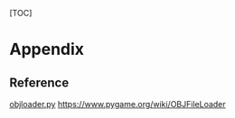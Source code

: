 [TOC]

# Appendix

## Reference

[objloader.py](https://github.com/kivy/kivy/blob/master/examples/3Drendering/objloader.py)
https://www.pygame.org/wiki/OBJFileLoader


